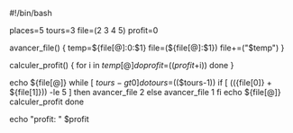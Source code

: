
#!/bin/bash

places=5
tours=3
file=(2 3 4 5)
profit=0

avancer_file() {
        temp=${file[@]:0:$1}
        file=(${file[@]:$1})
        file+=("$temp")
}

calculer_profit() {
for i in ${temp[@]}
do
        profit=$(($profit+$i))
done
}

echo ${file[@]}
while [ $tours -gt 0 ]
do
        tours=$(($tours-1))
        if [ $((${file[0]} + ${file[1]})) -le 5 ]
        then
                avancer_file 2
        else
                avancer_file 1
        fi
        echo ${file[@]}
        calculer_profit
done

echo "profit: " $profit

